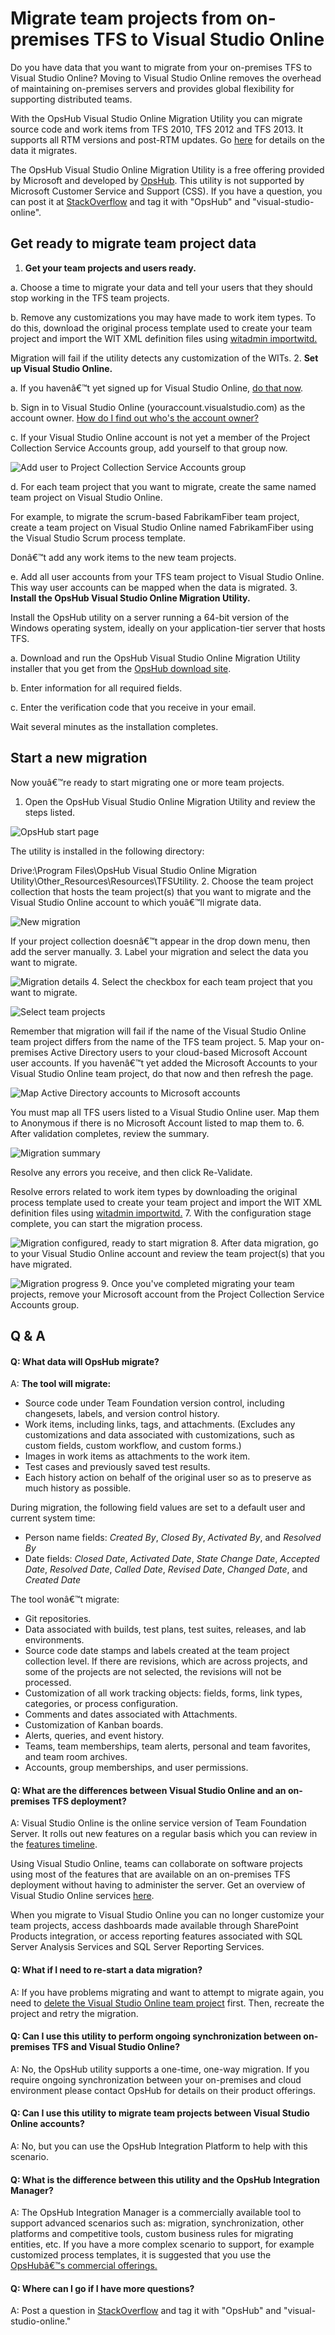 
# Migrate team projects from on-premises TFS to Visual Studio Online


Do you have data that you want to migrate from your on-premises TFS to Visual Studio Online? 
Moving to Visual Studio Online removes the overhead of maintaining on-premises servers and 
provides global flexibility for supporting distributed teams.



With the OpsHub Visual Studio Online Migration Utility you can migrate source code and work 
items from TFS 2010, TFS 2012 and TFS 2013. It supports all RTM versions and post-RTM updates. 
Go [here](https://www.visualstudio.com/get-started/setup/migrate-team-projects-vs#what_data) for details on the data it migrates.



The OpsHub Visual Studio Online Migration Utility is a free offering provided by Microsoft 
and developed by [OpsHub](http://opshub.com/). This utility is not supported by Microsoft 
Customer Service and Support (CSS). If you have a question, you can post it at 
[StackOverflow](http://stackoverflow.com/) and tag it with "OpsHub" and "visual-studio-online".






## Get ready to migrate team project data

1. **Get your team projects and users ready.**



a.    Choose a time to migrate your data and tell your users that they should stop 
working in the TFS team projects.



b.    Remove any customizations you may have made to work item types. To do this, download 
the original process template used to create your team project and import the WIT XML 
definition files using [witadmin importwitd.](https://msdn.microsoft.com/library/dd312129.aspx)



Migration will fail if the utility detects any customization of the WITs.
2. **Set up Visual Studio Online.**



a.    If you havenâ€™t yet signed up for Visual Studio Online, 
[do that now](https://www.visualstudio.com/products/visual-studio-online-overview-vs).



b.    Sign in to Visual Studio Online (youraccount.visualstudio.com) as the account owner. 
[How do I find out who's the account owner?](https://www.visualstudio.com/get-started/setup/change-account-ownership-vs)



c.    If your Visual Studio Online account is not yet a member of the Project Collection 
Service Accounts group, add yourself to that group now.



![Add user to Project Collection Service Accounts group](./media/migrate-team-projects-vs/ALM_OH_JoinGroup.png)



d.    For each team project that you want to migrate, create the same named team project 
on Visual Studio Online.



For example, to migrate the scrum-based FabrikamFiber team project, create a team 
project on Visual Studio Online named FabrikamFiber using the Visual Studio Scrum 
process template.



Donâ€™t add any work items to the new team projects.



e.    Add all user accounts from your TFS team project to Visual Studio Online. 
This way user accounts can be mapped when the data is migrated.
3. **Install the OpsHub Visual Studio Online Migration Utility.**



Install the OpsHub utility on a server running a 64-bit version of the Windows 
operating system, ideally on your application-tier server that hosts TFS.



a.    Download and run the OpsHub Visual Studio Online Migration Utility installer 
that you get from the [OpsHub download site](http://aka.ms/OpsHubVSOMigrationUtility).



b.    Enter information for all required fields.



c.    Enter the verification code that you receive in your email.



Wait several minutes as the installation completes.





## Start a new migration


Now youâ€™re ready to start migrating one or more team projects.


1. Open the OpsHub Visual Studio Online Migration Utility and review the steps listed.



![OpsHub start page](./media/migrate-team-projects-vs/ALM_OH_StartPage.png)



The utility is installed in the following directory:



Drive:\Program Files\OpsHub Visual Studio Online Migration Utility\Other\_Resources\Resources\TFSUtility.
2. Choose the team project collection that hosts the team project(s) that you want 
to migrate and the Visual Studio Online account to which youâ€™ll migrate data.



![New migration](./media/migrate-team-projects-vs/ALM_OH_NewMigration.png)



If your project collection doesnâ€™t appear in the drop down menu, then add the server manually.
3. Label your migration and select the data you want to migrate.



![Migration details](./media/migrate-team-projects-vs/ALM_OH_MigrationDetails.png)
4. Select the checkbox for each team project that you want to migrate.



![Select team projects](./media/migrate-team-projects-vs/ALM_OH_SelectTeamProjs.png)



Remember that migration will fail if the name of the Visual Studio Online team project 
differs from the name of the TFS team project.
5. Map your on-premises Active Directory users to your cloud-based Microsoft Account user 
accounts. If you havenâ€™t yet added the Microsoft Accounts to your Visual Studio Online team 
project, do that now and then refresh the page.



![Map Active Directory accounts to Microsoft accounts](./media/migrate-team-projects-vs/ALM_OH_MapUsers.png)



You must map all TFS users listed to a Visual Studio Online user. Map them to Anonymous 
if there is no Microsoft Account listed to map them to.
6. After validation completes, review the summary.



![Migration summary](./media/migrate-team-projects-vs/ALM_OH_MigrationSummary.png)



Resolve any errors you receive, and then click Re-Validate.



Resolve errors related to work item types by downloading the original process template 
used to create your team project and import the WIT XML definition files using 
[witadmin importwitd.](https://msdn.microsoft.com/library/dd312129.aspx)
7. With the configuration stage complete, you can start the migration process.



![Migration configured, ready to start migration](./media/migrate-team-projects-vs/ALM_OH_MigrationSummary_Config.png)
8. After data migration, go to your Visual Studio Online account and review the team 
project(s) that you have migrated.



![Migration progress](./media/migrate-team-projects-vs/ALM_OH_MigrationProgress.png)
9. Once you've completed migrating your team projects, remove your Microsoft account 
from the Project Collection Service Accounts group.





## Q &amp; A

#### Q:      What data will OpsHub migrate?


A:    **The tool will migrate:**


- Source code under Team Foundation version control, including changesets, labels,
and version control history.
- Work items, including links, tags, and attachments. (Excludes any customizations 
and data associated with customizations, such as custom fields, custom workflow, and custom forms.)
- Images in work items as attachments to the work item.
- Test cases and previously saved test results.
- Each history action on behalf of the original user so as to preserve as much 
history as possible.


During migration, the following field values are set to a default user and current system time:


- Person name fields: *Created By*, *Closed By*, *Activated By*, and *Resolved By*
- Date fields: *Closed Date*, *Activated Date*, *State Change Date*, *Accepted Date*, 
*Resolved Date*, *Called Date*, *Revised Date*, *Changed Date*, and *Created Date*


The tool wonâ€™t migrate:


- Git repositories.
- Data associated with builds, test plans, test suites, releases, and lab environments.
- Source code date stamps and labels created at the team project collection level. 
If there are revisions, which are across projects, and some of the projects are not selected, 
the revisions will not be processed.
- Customization of all work tracking objects: fields, forms, link types, categories, or 
process configuration.
- Comments and dates associated with Attachments.
- Customization of Kanban boards.
- Alerts, queries, and event history.
- Teams, team memberships, team alerts, personal and team favorites, and team room archives.
- Accounts, group memberships, and user permissions.





#### Q:        What are the differences between Visual Studio Online and an on-premises TFS deployment?


A:    Visual Studio Online is the online service version of Team Foundation Server. It rolls out new 
features on a regular basis which you can review in the 
[features timeline](https://www.visualstudio.com/news/release-archive-vso).



Using Visual Studio Online, teams can collaborate on software projects using most of the features 
that are available on an on-premises TFS deployment without having to administer the server. Get 
an overview of Visual Studio Online services [here](https://msdn.microsoft.com/magazine/dn519923.aspx).



When you migrate to Visual Studio Online you can no longer customize your team projects, access 
dashboards made available through SharePoint Products integration, or access reporting features 
associated with SQL Server Analysis Services and SQL Server Reporting Services.


#### Q:      What if I need to re-start a data migration?


A:    If you have problems migrating and want to attempt to migrate again, you need to 
[delete the Visual Studio Online team project](https://msdn.microsoft.com/library/ff357756.aspx) 
first. Then, recreate the project and retry the migration.


#### Q:      Can I use this utility to perform ongoing synchronization between on-premises TFS and Visual Studio Online?


A:    No, the OpsHub utility supports a one-time, one-way migration. If you require ongoing 
synchronization between your on-premises and cloud environment please contact OpsHub for details 
on their product offerings.


#### Q:        Can I use this utility to migrate team projects between Visual Studio Online accounts?


A:    No, but you can use the OpsHub Integration Platform to help with this scenario.


#### Q:        What is the difference between this utility and the OpsHub Integration Manager?


A:    The OpsHub Integration Manager is a commercially available tool to support advanced scenarios 
such as: migration, synchronization, other platforms and competitive tools, custom business rules 
for migrating entities, etc. If you have a more complex scenario to support, for example customized 
process templates, it is suggested that you use the [OpsHubâ€™s commercial offerings.](http://opshub.com/)


#### Q:     Where can I go if I have more questions?


A:    Post a question in [StackOverflow](http://stackoverflow.com/) and tag it with "OpsHub" 
and "visual-studio-online."
